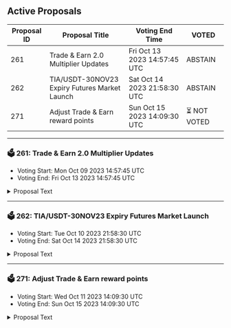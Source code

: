 ## Active Proposals

| Proposal ID | Proposal Title | Voting End Time | VOTED |
|-------------|----------------|-----------------|-------|
| 261 | Trade & Earn 2.0 Multiplier Updates | Fri Oct 13 2023 14:57:45 UTC | ABSTAIN |
| 262 | TIA/USDT-30NOV23 Expiry Futures Market Launch | Sat Oct 14 2023 21:58:30 UTC | ABSTAIN |
| 271 | Adjust Trade & Earn reward points | Sun Oct 15 2023 14:09:30 UTC | ⏳ NOT VOTED |

---

### 🗳 261: Trade & Earn 2.0 Multiplier Updates
- Voting Start: Mon Oct 09 2023 14:57:45 UTC
- Voting End: Fri Oct 13 2023 14:57:45 UTC

<details>
<summary>Proposal Text</summary>
 
To promote trading activity in new markets (KAVA/USDT, TIA/USDT Expiry Futures, and AXL/USDT PERP are to be launched soon pending governance), the Injective Labs team proposes boosting the T&E multipliers for the three markets listed above to 50x, while resetting the multipliers for NEOK/USDT and ORAI/USDT to 1x. This will keep the T&E multiplier boosts meaningful rather than diluting the impact of the boosts between several markets. Any markets with a non-50x boost from the legacy T&E program will also have their multipliers reset to 1x to maximize the impact of the boosts.

Action

By voting YES on this proposal, you agree to update T&E multipliers based on the description above.

By voting NO on the proposal, you do not support updating T&E multipliers based on the description above.

By voting NO WITH VETO, you find this proposal to be (1) spam, i.e., irrelevant to the Injective ecosystem, (2) disproportionately infringes on minority interests, or (3) violates or encourages violation of the rules of engagement as currently set out by Injective governance. If the number of ‘NoWithVeto’ votes is greater than a third of total votes, the proposal is rejected and the 500 INJ deposit is burned.

By voting ABSTAIN, you wish to contribute to quorum while formally declining to vote either for or against the proposal.

Disclaimer: I am a member of the Injective Labs team.
</details>

---

### 🗳 262: TIA/USDT-30NOV23 Expiry Futures Market Launch
- Voting Start: Tue Oct 10 2023 21:58:30 UTC
- Voting End: Sat Oct 14 2023 21:58:30 UTC

<details>
<summary>Proposal Text</summary>
 
To capture the attention of new and existing traders on Injective, the Injective Labs team proposes listing a pre-launch expiry futures market for TIA (Celestia). The market is currently set to expire on Nov 30, 2023. The oracle price will initially be calculated based on an 8 hour exponentially weighted moving average of the last traded prices taken each minute of the last day. When TIA officially launches, the oracle price will be set to the spot price so that upon expiry/settlement, the market converges upon the spot price.

By voting YES on this proposal, you support launching the market described above.

By voting NO on the proposal, you do not support launching the market described above.

By voting NO WITH VETO, you find this proposal to (1) be spam, i.e., irrelevant to the Injective ecosystem, (2) disproportionately infringe on minority interests, or (3) violate or encourage violation of the rules of engagement as currently set out by Injective governance. If the number of ‘NoWithVeto’ votes is greater than a third of total votes, the proposal is rejected and the 500 INJ deposit is burned.

By voting ABSTAIN, you wish to contribute to quorum but formally decline to vote either for or against the proposal.
</details>

---

### 🗳 271: Adjust Trade & Earn reward points
- Voting Start: Wed Oct 11 2023 14:09:30 UTC
- Voting End: Sun Oct 15 2023 14:09:30 UTC

<details>
<summary>Proposal Text</summary>
 
This proposal, if passed, will adjust the Trade & Earn reward points for the epoch that ended on October 4.

The reward points for the following addresses will be adjusted to zero:

inj1un0lspqv2xsqcglvgn079n687zrdetrhwmxf0n

inj1eyv54halagn80kn22np3wu04deej85t8gafsuq

inj1l8qvl8hzujqkl2m4cfs6k9hgxvzu8ularqrx8w

inj1mqykgk8glnfevlu7xl0equkaq77djzm2n0g3zp

The community has presented evidence that these addresses have unfairly received Trade & Earn rewards through malicious behavior.

For more details, refer to the governance forum post: https://gov.injective.network/discussion/13685-adjust-trade-earn-reward-points

Disclaimer: I am a team member at Injective Labs.
</details>
